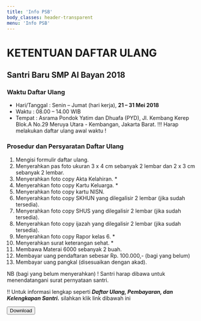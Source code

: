 ```yaml
---
title: 'Info PSB'
body_classes: header-transparent
menu: 'Info PSB'
---
```


# KETENTUAN DAFTAR ULANG
## Santri Baru SMP Al Bayan 2018
### Waktu Daftar Ulang
* Hari/Tanggal :  Senin – Jumat (hari kerja), **21 – 31 Mei 2018**
* Waktu		: 08.00 – 14.00 WIB 
* Tempat	: Asrama Pondok Yatim dan Dhuafa (PYD), Jl. Kembang Kerep Blok.A No.29 Meruya Utara - Kembangan, Jakarta Barat.
!!! Harap melakukan daftar ulang awal waktu !

### Prosedur dan Persyaratan Daftar Ulang
1.	Mengisi formulir daftar ulang.
2.	Menyerahkan pas foto ukuran 3 x 4 cm sebanyak 2 lembar dan 2 x 3 cm sebanyak 2 lembar.
3.	Menyerahkan foto copy Akta Kelahiran. *
4.	Menyerahkan foto copy Kartu Keluarga. *
5.	Menyerahkan foto copy kartu NISN.
6.	Menyerahkan foto copy SKHUN yang dilegalisir 2 lembar (jika sudah tersedia).
7.	Menyerahkan foto copy SHUS yang dilegalisir 2 lembar (jika sudah tersedia).
8.	Menyerahkan foto copy ijazah yang dilegalisir 2 lembar (jika sudah tersedia).
9.	Menyerahkan foto copy Rapor kelas 6. *
10.	Menyerahkan surat keterangan sehat. *
11.	Membawa Materai 6000 sebanyak 2 buah.
12.	Membayar uang pendaftaran sebesar Rp. 100.000,- (bagi yang belum)
13.	Membayar uang pangkal (disesuaikan dengan akad).

NB (bagi yang belum menyerahkan)
! Santri harap dibawa untuk menendatangani surat pernyataan santri. 

!! Untuk informasi lengkap seperti ***Daftar Ulang, Pembayaran, dan Kelengkapan Santri.*** silahkan klik link dibawah ini <form><input type="button" value="Download" onclick="window.open('https://drive.google.com/open?id=1Xsj78K3pYlVuSKiMx1SOR3HcgsCgCU1u')"></form>